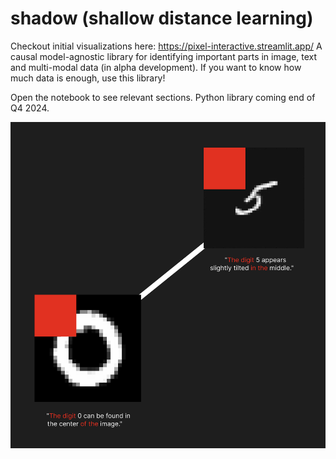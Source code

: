# shadow (shallow distance learning)

Checkout initial visualizations here: https://pixel-interactive.streamlit.app/
A causal model-agnostic library for identifying important parts in image, text and multi-modal data (in alpha development).
If you want to know how much data is enough, use this library!

Open the notebook to see relevant sections. Python library coming end of Q4 2024. 

![Example Image](https://github.com/ilaibachrach/shadow/blob/main/test.png)



